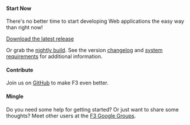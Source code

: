 #### Start Now

There's no better time to start developing Web applications the easy way than right now!

<a class="btn btn-success" href="https://github.com/bcosca/fatfree/archive/master.zip">
	<i class="fa fa-download"></i> Download <span class="hidden-sm">the latest release</span>
</a>

Or grab the [nightly build](https://github.com/bcosca/fatfree/archive/dev.zip "dev package @ GitHub"). See the version
[changelog](https://github.com/bcosca/fatfree/blob/master/lib/changelog.txt) and
[system requirements](system-requirements) for additional information.


#### Contribute

Join us on [GitHub](https://github.com/bcosca/fatfree) to make F3 even better.


#### Mingle

Do you need some help for getting started? Or just want to share some thoughts? Meet other users
at the [F3 Google Groups](https://groups.google.com/forum/#!forum/f3-framework).
